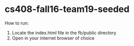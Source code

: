 # cs408-fall16-team19-seeded

How to run:

1. Locate the index.html file in the fb/public directory
2. Open in your internet browser of choice